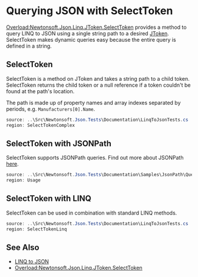 ﻿# Querying JSON with SelectToken

[Overload:Newtonsoft.Json.Linq.JToken.SelectToken](Overload:Newtonsoft.Json.Linq.JToken.SelectToken) provides a method to query LINQ to JSON using a single string path to a desired [JToken](/api/newtonsoft/json/linq/jtoken/). SelectToken makes dynamic queries easy because the entire query is defined in a string.

## SelectToken

SelectToken is a method on JToken and takes a string path to a child token. SelectToken returns the child token or a null reference if a token couldn't be found at the path's location.

The path is made up of property names and array indexes separated by periods, e.g. `Manufacturers[0].Name`.

```csharp SelectToken Example
source: ..\Src\Newtonsoft.Json.Tests\Documentation\LinqToJsonTests.cs
region: SelectTokenComplex
```

## SelectToken with JSONPath

SelectToken supports JSONPath queries. Find out more about JSONPath [here](https://goessner.net/articles/JsonPath/).

```csharp SelectToken With JSONPath
source: ..\Src\Newtonsoft.Json.Tests\Documentation\Samples\JsonPath\QueryJsonSelectTokenJsonPath.cs
region: Usage
```

## SelectToken with LINQ

SelectToken can be used in combination with standard LINQ methods.

```csharp SelectToken With LINQ Example
source: ..\Src\Newtonsoft.Json.Tests\Documentation\LinqToJsonTests.cs
region: SelectTokenLinq
```

## See Also

- [LINQ to JSON](README.md)
- [Overload:Newtonsoft.Json.Linq.JToken.SelectToken](Overload:Newtonsoft.Json.Linq.JToken.SelectToken)
